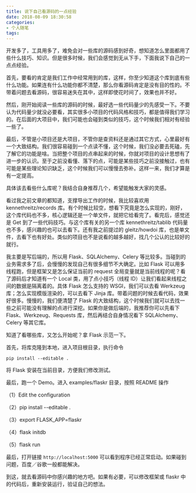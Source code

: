 ```yaml
---
title: 说下自己看源码的一点经验
date: 2018-08-09 18:30:58
categories:
- 个人随笔
tags:
---
```


开发多了，工具用多了，难免会对一些库的源码感到好奇，想知道怎么里面都用了些什么技巧、知识。但是很多时候，我们会感觉到无从下手，下面我说下自己的一点点经验。

首先，要看的肯定是我们工作中经常用到的库，这样，你至少知道这个库到底有些什么功能。如果连有什么功能你都不清楚，那么你看源码肯定是没有目的性的。不带着问题去看源码，很容易迷失在其中，这样即使花时间了，效果也并不好。

然后，刚开始阅读一些库的源码的时候，最好选一些代码量少的先感受一下。不要认为代码量少就没必要看，其实很多小项目的代码风格和技巧，都是值得我们学习的。在后面的大项目中，我们可能也会碰到类似的技巧，这个时候我们相对有经验一些了。

最后，不管是小项目还是大项目，不管你是查资料还是通过其它方式，心里最好有一个大致结构。我们很容易碰到一个点读不懂，这个时候，我们没必要去死磕，先了解它的功能是啥。当把整个项目的点串起来的时候，你就对项目的设计思想有了进一步的认识。至于之前没看懂、落下的点，可能是某些技巧之前没接触过，也有可能是某些理论知识缺乏，这个时候我们可以慢慢去弥补。这样一来，我们才算是有一定提高。

<!-- more -->

具体该去看些什么库呢？我结合自身推荐几个，希望能触发大家的灵感。

看过我之前文章的都知道，支撑导出工作的时候，我比较喜欢用 kennethreitz/records 库。有个时候比较空，想看下究竟是怎么实现的，刚好，这个库代码也不多，核心逻辑还是一个单文件，就把它给看完了。看完后，感觉还是 Get 到了一些代码技巧。与这个库有关的另一个库 kennethreitz/tablib 代码量也不多，感兴趣的也可以去看下。还有我之前提过的 gleitz/howdoi 库，也是单文件，去看下也有好处。类似的项目也不是说看的越多越好，找几个公认的比较好的就行。

我主要是写后端的，所以用 Flask、SQLAlchemy、Celery 等比较多。当碰到的业务需求多了后，会慢慢的发现自己有很多细节不大确定。比如 Flask 可以用多线程跑，但是框架又是怎么保证当前的 request 全局变量就是当前线程的呢？看了源码后才知道有一个 Local 类，用了点小技巧（线程 ID）让我们看起来线程之间的数据是隔离着的。具体 Flask 怎么支持的 WSGI，我们可以去看 Werkzeug 库；怎么实现模版渲染的，可以去看下 Jinja 库。带着问题的时候去看代码，效果好很多。慢慢的，我们便清楚了 Flask 的大致结构，这个时候我们就可以去找一些之前可能没有理解的点进行深挖。如果你是做后端的，我推荐你可以先看下 Flask、Werkzeug、Requests 库，然后再结合自身情况看下 SQLAlchemy、Celery 等其它库。

知道了看哪些库，又怎么开始呢？拿 Flask 示范一下。

首先，将库克隆到本地，进入项目根目录，执行命令

```
pip install --editable .
```

将 Flask 安装在当前目录，方便我们修改测试。

最后，跑一个 Demo。进入 examples/flaskr 目录，按照 README 操作

（1）Edit the configuration

（2）pip install --editable .

（3）export FLASK_APP=flaskr

（4）flask initdb

（5）flask run

最后，打开链接 `http://localhost:5000` 可以看到程序已经正常启动。如果碰到问题，百度／谷歌一般都能解决。

到这，就去看源码中你感兴趣的地方吧。如果有必要，可以修改框架或 flaskr 中的代码后，重新安装运行，验证自己的想法。

